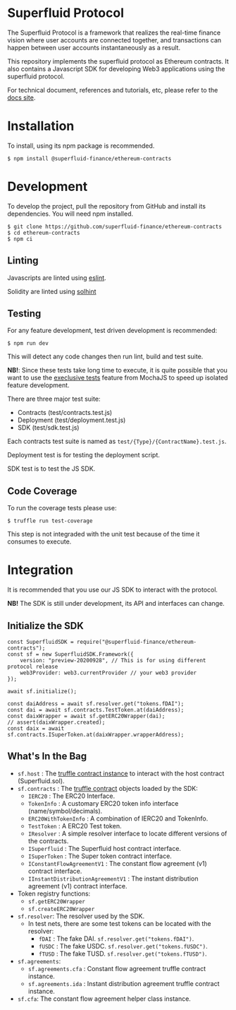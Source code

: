 Superfluid Protocol
===================

The Superfluid Protocol is a framework that realizes the real-time finance vision
where user accounts are connected together, and transactions can happen between
user accounts instantaneously as a result.

This repository implements the superfluid protocol as Ethereum contracts. It also
contains a Javascript SDK for developing Web3 applications using the superfluid
protocol.

For technical document, references and tutorials, etc, please refer to the
[docs site](http://docs.superfluid.finance/).

Installation
============

To install, using its npm package is recommended.

```
$ npm install @superfluid-finance/ethereum-contracts
```

Development
===========

To develop the project, pull the repository from GitHub and install its
dependencies. You will need npm installed.

```
$ git clone https://github.com/superfluid-finance/ethereum-contracts
$ cd ethereum-contracts
$ npm ci
```

Linting
-------

Javascripts are linted using [eslint](https://eslint.org/).

Solidity are linted using [solhint](https://protofire.github.io/solhint/)

Testing
-------

For any feature development, test driven development is recommended:

```
$ npm run dev
```

This will detect any code changes then run lint, build and test suite.

**NB!**: Since these tests take long time to execute, it is quite possible
that you want to use the [execlusive tests](https://mochajs.org/#exclusive-tests)
feature from MochaJS to speed up isolated feature development.

There are three major test suite:

- Contracts (test/contracts.test.js)
- Deployment (test/deployment.test.js)
- SDK (test/sdk.test.js)

Each contracts test suite is named as `test/{Type}/{ContractName}.test.js`.

Deployment test is for testing the deployment script.

SDK test is to test the JS SDK.

Code Coverage
--------------

To run the coverage tests please use:

```
$ truffle run test-coverage
```

This step is not integraded with the unit test because of the time it consumes to execute.

Integration
===========

It is recommended that you use our JS SDK to interact with the protocol.

**NB!** The SDK is still under development, its API and interfaces can change.

Initialize the SDK
------------------


```
const SuperfluidSDK = require("@superfluid-finance/ethereum-contracts");
const sf = new SuperfluidSDK.Framework({
    version: "preview-20200928", // This is for using different protocol release
    web3Provider: web3.currentProvider // your web3 provider
});

await sf.initialize();

const daiAddress = await sf.resolver.get("tokens.fDAI");
const dai = await sf.contracts.TestToken.at(daiAddress);
const daixWrapper = await sf.getERC20Wrapper(dai);
// assert(daixWrapper.created);
const daix = await sf.contracts.ISuperToken.at(daixWrapper.wrapperAddress);
```

What's In the Bag
--------------------

* `sf.host` : The [truffle contract instance](https://www.trufflesuite.com/docs/truffle/getting-started/interacting-with-your-contracts)
to interact with the host contract (Superfluid.sol).
* `sf.contracts` : The [truffle contract](https://www.trufflesuite.com/docs/truffle/reference/contract-abstractions) objects loaded by the SDK:
  - `IERC20` : The ERC20 Interface.
  - `TokenInfo` : A customary ERC20 token info interface (name/symbol/decimals).
  - `ERC20WithTokenInfo` : A combination of IERC20 and TokenInfo.
  - `TestToken` : A ERC20 Test token.
  - `IResolver` : A simple resolver interface to locate different versions of the contracts.
  - `ISuperfluid` : The Superfluid host contract interface.
  - `ISuperToken` : The Super token contract interface.
  - `IConstantFlowAgreementV1` : The constant flow agreement (v1) contract interface.
  - `IInstantDistributionAgreementV1` : The instant distribution agreement (v1) contract interface.
* Token registry functions:
  - `sf.getERC20Wrapper`
  - `sf.createERC20Wrapper`
* `sf.resolver`: The resolver used by the SDK.
  - In test nets, there are some test tokens can be located with the resolver:
    - `fDAI` : The fake DAI. `sf.resolver.get("tokens.fDAI")`.
    - `fUSDC` : The fake USDC. `sf.resolver.get("tokens.fUSDC")`.
    - `fTUSD` : The fake TUSD. `sf.resolver.get("tokens.fTUSD")`.
* `sf.agreements`:
  - `sf.agreements.cfa` : Constant flow agreement truffle contract instance.
  - `sf.agreements.ida` : Instant distribution agreement truffle contract instance.
* `sf.cfa`: The constant flow agreement helper class instance.
